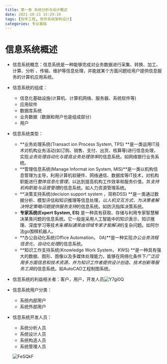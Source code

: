 ```yaml
---
title: 第一章 系统分析与设计概述
date: 2021-10-21 15:29:19
tags: [软件工程, 软件系统架构设计]
categories: 专业基础
---
```


# 信息系统概述

* 信息系统概念：信息系统是一种能够完成对业务数据进行采集、转换、加工、计算、分析
  、传输、维护等信息处理，并能就某个方面问题给用户提供信息服务的计算机应用系统。
* 信息系统的组成：
  * 信息化基础设施(计算机、计算机网络、服务器、系统软件等)
  * 应用软件
  * 数据库系统
  * 业务数据（数据和用户也是组成部分）
  * 用户
* 信息系统类型：
  * **业务处理系统(Transact ion Process System, TPS) **是一类运用IT技术对机构业务活动(如订购、销售、支付、出货、核算等)进行信息处理，实现*业务处理自动化与提高业务处理效率*的信息系统。如网络银行业务系统。
  * **管理信息系统(Manage Informat ion System, MIS)**是一类以机构信息管理为主导，利用计算机软硬件、网络通信、数据库等IT技术，对机构职能进行*整体信息化管理*，以达到提高机构工作效率和服务价值，并*支持机构职能与运营管理*的信息系统。如人力资源管理系统。
  * **决策支持系统(decision support system ，简称DSS) **是一类通过数据分析、模型评估和知识推理等信息处理，*以人机交互方式，为决策者解决特定策略问题提供服务支持*的信息系统。如防汛指挥决策系统。
  * **专家系统(Expert System, ES)** 是一种具有获取、存储与利用专家智慧解决某类问题的信息系统。它一般是采用人工智能中的知识表示、知识推理、深度学习等技术来*模拟通常由领域专家才能解决*的复杂问题。如阿尔法go围棋机器人。
  * **办公自动化系统(Office Automation， 0A)**是一种实现*办公业务流程信息化、自动化处理*的信息系统。
  * **知识工作支持系统(Knowledge Work System， KWS) **是一种具有强大的数据、图形、图像以及多媒体处理能力，能够在网络化条件下*广泛应用多方面信息和技术资源，并为知识工作者提供设计创造、技术创新等服务工具*的信息系统。如AutoCAD工程制图系统。
* 信息系统的利益相关者：客户，用户，开发人员![Y7gi0Q](https://gitee.com/zhangjie0524/picgo/raw/master/uPic/Y7gi0Q.png)

* 信息系统用户分类：

  * 系统内部用户
  * 系统外部用户

* 信息系统开发人员：

  * 系统分析人员
  * 系统设计人员
  * 系统构造人员
  * 系统管理人员

  ![FeSQkF](https://gitee.com/zhangjie0524/picgo/raw/master/uPic/FeSQkF.png)


